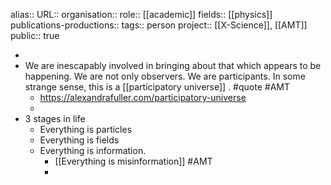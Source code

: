 alias::
URL::
organisation::
role:: [[academic]] 
fields:: [[physics]] 
publications-productions:: 
tags:: person
project:: [[X-Science]], [[AMT]] 
public:: true

-
- We are inescapably involved in bringing about that which appears to be happening. We are not only observers. We are participants. In some strange sense, this is a [[participatory universe]] . #quote #AMT
	- https://alexandrafuller.com/participatory-universe
	-
- 3 stages in life
	- Everything is particles
	- Everything is fields
	- Everything is information.
		- [[Everything is misinformation]] #AMT
		-